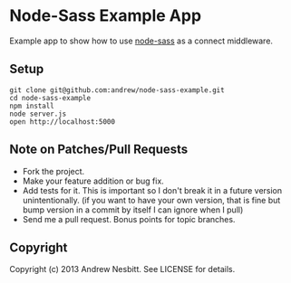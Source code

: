 # Node-Sass Example App

Example app to show how to use [node-sass](https://github.com/sass/node-sass) as a connect middleware.

## Setup

    git clone git@github.com:andrew/node-sass-example.git
    cd node-sass-example
    npm install
    node server.js
    open http://localhost:5000

## Note on Patches/Pull Requests

 * Fork the project.
 * Make your feature addition or bug fix.
 * Add tests for it. This is important so I don't break it in a
   future version unintentionally.
   (if you want to have your own version, that is fine but bump version in a commit by itself I can ignore when I pull)
 * Send me a pull request. Bonus points for topic branches.

## Copyright

Copyright (c) 2013 Andrew Nesbitt. See LICENSE for details.
